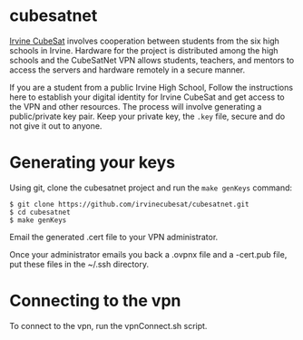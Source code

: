 # cubesatnet
[Irvine CubeSat](http://irvinecubesat.org) involves cooperation
between students from the six high schools in Irvine.  Hardware for
the project is distributed among the high schools and the CubeSatNet
VPN allows students, teachers, and mentors to access the servers and
hardware remotely in a secure manner.

If you are a student from a public Irvine High School, Follow the
instructions here to establish your digital identity for Irvine
CubeSat and get access to the VPN and other resources.  The process
will involve generating a public/private key pair.  Keep your private
key, the `.key` file, secure and do not give it out to anyone.

# Generating your keys

Using git, clone the cubesatnet project and run the `make genKeys` command:
```
$ git clone https://github.com/irvinecubesat/cubesatnet.git
$ cd cubesatnet
$ make genKeys
```

Email the generated .cert file to your VPN administrator.

Once your administrator emails you back a .ovpnx file and a -cert.pub file,
put these files in the ~/.ssh directory.

# Connecting to the vpn

To connect to the vpn, run the vpnConnect.sh script.

